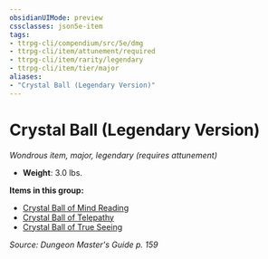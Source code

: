 ```yaml
---
obsidianUIMode: preview
cssclasses: json5e-item
tags:
- ttrpg-cli/compendium/src/5e/dmg
- ttrpg-cli/item/attunement/required
- ttrpg-cli/item/rarity/legendary
- ttrpg-cli/item/tier/major
aliases: 
- "Crystal Ball (Legendary Version)"
---
```

# Crystal Ball (Legendary Version)
*Wondrous item, major, legendary (requires attunement)*  


- **Weight**: 3.0 lbs.

**Items in this group:**

- [Crystal Ball of Mind Reading](/3-Mechanics/CLI/Compendium/items/crystal-ball-of-mind-reading.md)
- [Crystal Ball of Telepathy](/3-Mechanics/CLI/Compendium/items/crystal-ball-of-telepathy.md)
- [Crystal Ball of True Seeing](/3-Mechanics/CLI/Compendium/items/crystal-ball-of-true-seeing.md)

*Source: Dungeon Master's Guide p. 159*